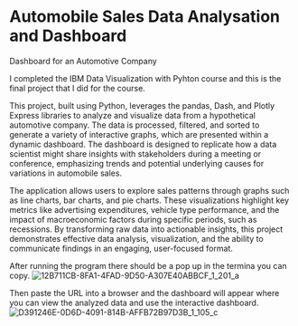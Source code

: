 # Automobile Sales Data Analysation and Dashboard
Dashboard for an Automotive Company

I completed the IBM Data Visualization with Pyhton course and this is the final project that I did for the course.

This project, built using Python, leverages the pandas, Dash, and Plotly Express libraries to analyze and visualize data from a hypothetical automotive company. The data is processed, filtered, and sorted to generate a variety of interactive graphs, which are presented within a dynamic dashboard. The dashboard is designed to replicate how a data scientist might share insights with stakeholders during a meeting or conference, emphasizing trends and potential underlying causes for variations in automobile sales.

The application allows users to explore sales patterns through graphs such as line charts, bar charts, and pie charts. These visualizations highlight key metrics like advertising expenditures, vehicle type performance, and the impact of macroeconomic factors during specific periods, such as recessions. By transforming raw data into actionable insights, this project demonstrates effective data analysis, visualization, and the ability to communicate findings in an engaging, user-focused format. 

After running the program there should be a pop up in the termina you can copy.
![12B711CB-8FA1-4FAD-9D50-A307E40ABBCF_1_201_a](https://github.com/user-attachments/assets/1fdcf675-aa6f-4f0d-be14-e9ca1d2b2787)

Then paste the URL into a browser and the dashboard will appear where you can view the analyzed data and use the interactive dashboard.
![D391246E-0D6D-4091-814B-AFFB72B97D3B_1_105_c](https://github.com/user-attachments/assets/0ffc71e4-3351-4563-bfcb-1f0cb0d0e5be)
